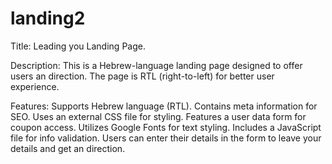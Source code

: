 # landing2
Title: Leading you Landing Page.

Description:
This is a Hebrew-language landing page designed to offer users an direction. 
The page is RTL (right-to-left) for better user experience.

Features:
Supports Hebrew language (RTL).
Contains meta information for SEO.
Uses an external CSS file for styling.
Features a user data form for coupon access.
Utilizes Google Fonts for text styling.
Includes a JavaScript file for info validation.
Users can enter their details in the form to leave your details and get an direction.
